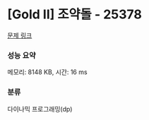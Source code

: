 # [Gold II] 조약돌 - 25378 

[문제 링크](https://www.acmicpc.net/problem/25378) 

### 성능 요약

메모리: 8148 KB, 시간: 16 ms

### 분류

다이나믹 프로그래밍(dp)

